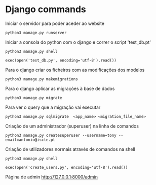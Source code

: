 # Django commands

Iniciar o servidor para poder aceder ao website
```shell
python3 manage.py runserver
```

Iniciar a consola do python com o django e correr o script 'test_db.pt'
```shell
python3 manage.py shell

exec(open('test_db.py', encoding='utf-8').read())
```

Para o django criar os ficheiros com as modificações dos modelos
```shell
python3 manage.py makemigrations
```

Para o django aplicar as migrações à base de dados
```shell
python3 manage.py migrate
```

Para ver o query que a migração vai executar
```shell
python3 manage.py sqlmigrate  <app_name> <migration_file_name>
```

Criação de um administrador (superuser) na linha de comandos
```shell
python3 manage.py createsuperuser --username=tony --email=antonio@iscte.pt
```


Criação de utilizadores normais através de comandos na shell
```shell
python3 manage.py shell

exec(open('create_users.py', encoding='utf-8').read())
```

Página de admin
http://127.0.0.1:8000/admin